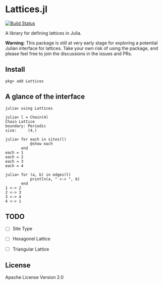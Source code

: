 # Lattices.jl

[![Build Status](https://travis-ci.org/Roger-luo/Lattices.jl.svg?branch=master)](https://travis-ci.org/Roger-luo/Lattices.jl)

A library for defining lattices in Julia.

**Warning**: This package is still at very early stage for exploring a potential Julian interface for lattices. Take your own risk of using the package, and please feel free to join the discussions in the issues and PRs.

## Install

```
pkg> add Lattices
```

## A glance of the interface

```julia-repl
julia> using Lattices               
                                    
julia> l = Chain(4)                 
Chain Lattice                       
boundary: Periodic                  
size:     (4,)                      
                                    
julia> for each in sites(l)         
           @show each               
       end                          
each = 1                            
each = 2                            
each = 3                            
each = 4                            
                                    
julia> for (a, b) in edges(l)   
           println(a, " <-> ", b)
       end                          
1 <-> 2                              
2 <-> 3                              
3 <-> 4                              
4 <-> 1                              
```

## TODO

- [ ] Site Type

- [ ] Hexagonel Lattice
- [ ] Triangular Lattice

## License

Apache License Version 2.0

